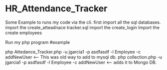 # HR_Attendance_Tracker
 Some Example to runs my code via the cli.
 first import all the sql databases.
 import the create_atteadnace tracker.sql
 import the create_login
 Import the create employees

Run my php program
#example

php Attedance_Tracker.php -u jgarcia1 -p asdfasdf -l Employee -c addNewUser  <-- This was old way to add to mysql db.
php collection.php -u jgarcia1 -p asdfasdf -l Employee -c addNewUser <-- adds it to Mongo DB.
